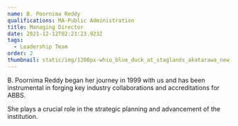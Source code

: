 ```yaml
---
name: B. Poornima Reddy
qualifications: MA-Public Administration
title: Managing Director
date: 2021-12-12T02:23:23.923Z
tags:
  - Leadership Team
order: 2
thumbnail: static/img/1200px-whio_blue_duck_at_staglands_akatarawa_new_zealand.jpg
---
```

B. Poornima Reddy began her journey in 1999 with us and has been instrumental in forging key industry collaborations and accreditations for ABBS.  

She plays a crucial role in the strategic planning and advancement of the institution.